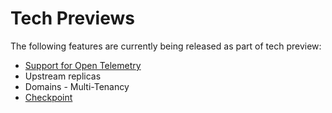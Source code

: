 # Tech Previews

The following features are currently being released as part of tech preview:

- [Support for Open Telemetry](site:pulpcore/docs/admin/learn/architecture/#telemetry-support)
- Upstream replicas
- Domains - Multi-Tenancy
- [Checkpoint](site:pulpcore/docs/user/guides/checkpoint/)